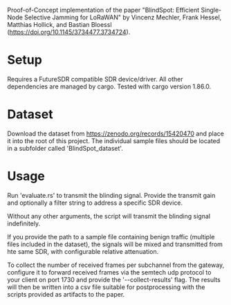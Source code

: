 Proof-of-Concept implementation of the paper "BlindSpot: Efficient Single-Node Selective Jamming for LoRaWAN" by Vincenz Mechler, Frank Hessel, Matthias Hollick, and Bastian Bloessl (https://doi.org/10.1145/3734477.3734724).

# Setup

Requires a FutureSDR compatible SDR device/driver.
All other dependencies are managed by cargo.
Tested with cargo version 1.86.0.

# Dataset

Download the dataset from https://zenodo.org/records/15420470 and place it into the root of this project.
The individual sample files should be located in a subfolder called 'BlindSpot_dataset'.

# Usage

Run 'evaluate.rs' to transmit the blinding signal.
Provide the transmit gain and optionally a filter string to address a specific SDR device.

Without any other arguments, the script will transmit the blinding signal indefinitely.

If you provide the path to a sample file containing benign traffic (multiple files included in the dataset), the signals will be mixed and transmitted from hte same SDR, with configurable relative attenuation.

To collect the number of received frames per subchannel from the gateway, configure it to forward received frames via the semtech udp protocol to your client on port 1730 and provide the '--collect-results' flag.
The results will then be written into a csv file suitable for postprocessing with the scripts provided as artifacts to the paper.
